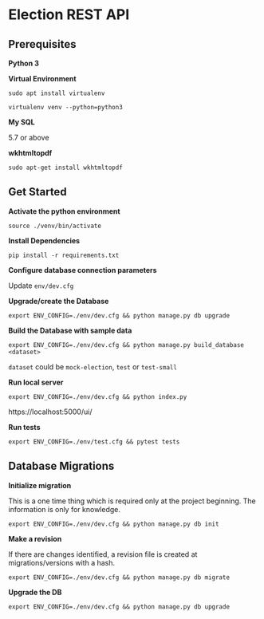 # Election REST API

## Prerequisites

**Python 3**

**Virtual Environment**

`sudo apt install virtualenv`

`virtualenv venv --python=python3`

**My SQL**

5.7 or above

**wkhtmltopdf**

`sudo apt-get install wkhtmltopdf`


## Get Started

**Activate the python environment**

`source ./venv/bin/activate`

**Install Dependencies**

`pip install -r requirements.txt`

**Configure database connection parameters**

Update `env/dev.cfg` 

**Upgrade/create the Database**

`export ENV_CONFIG=./env/dev.cfg && python manage.py db upgrade`

**Build the Database with sample data**

`export ENV_CONFIG=./env/dev.cfg && python manage.py build_database <dataset>`

`dataset` could be `mock-election`, `test` or `test-small`

**Run local server**

`export ENV_CONFIG=./env/dev.cfg && python index.py`

https://localhost:5000/ui/

**Run tests**

`export ENV_CONFIG=./env/test.cfg && pytest tests`

## Database Migrations

**Initialize migration**

This is a one time thing which is required only at the project beginning. The information is only for knowledge.

`export ENV_CONFIG=./env/dev.cfg && python manage.py db init`

**Make a revision**

If there are changes identified, a revision file is created at migrations/versions with a hash.

`export ENV_CONFIG=./env/dev.cfg && python manage.py db migrate`

**Upgrade the DB**

`export ENV_CONFIG=./env/dev.cfg && python manage.py db upgrade`
